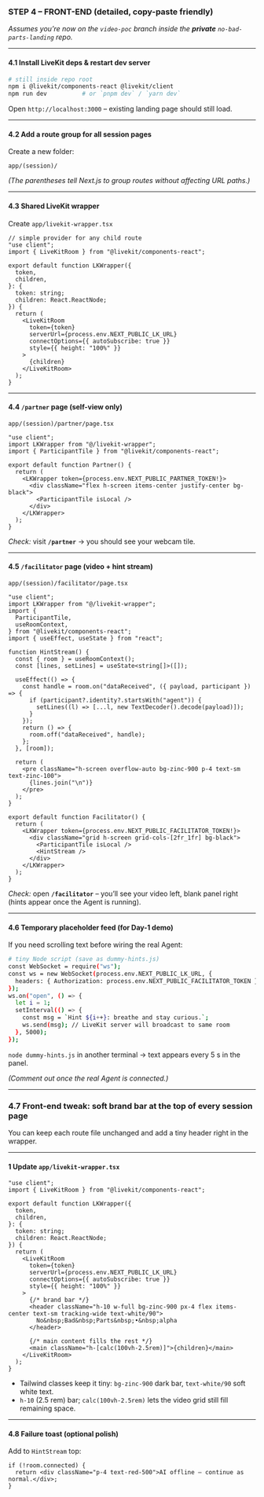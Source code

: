 ### STEP 4 – FRONT-END (detailed, copy-paste friendly)

_Assumes you’re now on the `video-poc` branch inside the **private** `no-bad-parts-landing` repo._

---

#### 4.1 Install LiveKit deps & restart dev server

```bash
# still inside repo root
npm i @livekit/components-react @livekit/client
npm run dev          # or `pnpm dev` / `yarn dev`
```

Open `http://localhost:3000` – existing landing page should still load.

---

#### 4.2 Add a **route group** for all session pages

Create a new folder:

```
app/(session)/
```

_(The parentheses tell Next.js to group routes without affecting URL paths.)_

---

#### 4.3 Shared LiveKit wrapper

Create `app/livekit-wrapper.tsx`

```tsx
// simple provider for any child route
"use client";
import { LiveKitRoom } from "@livekit/components-react";

export default function LKWrapper({
  token,
  children,
}: {
  token: string;
  children: React.ReactNode;
}) {
  return (
    <LiveKitRoom
      token={token}
      serverUrl={process.env.NEXT_PUBLIC_LK_URL}
      connectOptions={{ autoSubscribe: true }}
      style={{ height: "100%" }}
    >
      {children}
    </LiveKitRoom>
  );
}
```

---

#### 4.4 `/partner` page (self-view only)

`app/(session)/partner/page.tsx`

```tsx
"use client";
import LKWrapper from "@/livekit-wrapper";
import { ParticipantTile } from "@livekit/components-react";

export default function Partner() {
  return (
    <LKWrapper token={process.env.NEXT_PUBLIC_PARTNER_TOKEN!}>
      <div className="flex h-screen items-center justify-center bg-black">
        <ParticipantTile isLocal />
      </div>
    </LKWrapper>
  );
}
```

_Check:_ visit **`/partner`** → you should see your webcam tile.

---

#### 4.5 `/facilitator` page (video + hint stream)

`app/(session)/facilitator/page.tsx`

```tsx
"use client";
import LKWrapper from "@/livekit-wrapper";
import {
  ParticipantTile,
  useRoomContext,
} from "@livekit/components-react";
import { useEffect, useState } from "react";

function HintStream() {
  const { room } = useRoomContext();
  const [lines, setLines] = useState<string[]>([]);

  useEffect(() => {
    const handle = room.on("dataReceived", ({ payload, participant }) => {
      if (participant?.identity?.startsWith("agent")) {
        setLines((l) => [...l, new TextDecoder().decode(payload)]);
      }
    });
    return () => {
      room.off("dataReceived", handle);
    };
  }, [room]);

  return (
    <pre className="h-screen overflow-auto bg-zinc-900 p-4 text-sm text-zinc-100">
      {lines.join("\n")}
    </pre>
  );
}

export default function Facilitator() {
  return (
    <LKWrapper token={process.env.NEXT_PUBLIC_FACILITATOR_TOKEN!}>
      <div className="grid h-screen grid-cols-[2fr_1fr] bg-black">
        <ParticipantTile isLocal />
        <HintStream />
      </div>
    </LKWrapper>
  );
}
```

_Check:_ open **`/facilitator`** – you’ll see your video left, blank panel right (hints appear once the Agent is running).

---

#### 4.6 Temporary placeholder feed (for Day-1 demo)

If you need scrolling text before wiring the real Agent:

```bash
# tiny Node script (save as dummy-hints.js)
const WebSocket = require("ws");
const ws = new WebSocket(process.env.NEXT_PUBLIC_LK_URL, {
  headers: { Authorization: process.env.NEXT_PUBLIC_FACILITATOR_TOKEN },
});
ws.on("open", () => {
  let i = 1;
  setInterval(() => {
    const msg = `Hint ${i++}: breathe and stay curious.`;
    ws.send(msg); // LiveKit server will broadcast to same room
  }, 5000);
});
```

`node dummy-hints.js` in another terminal → text appears every 5 s in the panel.

_(Comment out once the real Agent is connected.)_


---
### 4.7 Front-end tweak: **soft brand bar** at the top of every session page

You can keep each route file unchanged and add a tiny header right in the wrapper.

---

#### 1 Update `app/livekit-wrapper.tsx`

```tsx
"use client";
import { LiveKitRoom } from "@livekit/components-react";

export default function LKWrapper({
  token,
  children,
}: {
  token: string;
  children: React.ReactNode;
}) {
  return (
    <LiveKitRoom
      token={token}
      serverUrl={process.env.NEXT_PUBLIC_LK_URL}
      connectOptions={{ autoSubscribe: true }}
      style={{ height: "100%" }}
    >
      {/* brand bar */}
      <header className="h-10 w-full bg-zinc-900 px-4 flex items-center text-sm tracking-wide text-white/90">
        No&nbsp;Bad&nbsp;Parts&nbsp;•&nbsp;alpha
      </header>

      {/* main content fills the rest */}
      <main className="h-[calc(100vh-2.5rem)]">{children}</main>
    </LiveKitRoom>
  );
}
```

- Tailwind classes keep it tiny: `bg-zinc-900` dark bar, `text-white/90` soft white text.
- `h-10` (2.5 rem) bar; `calc(100vh-2.5rem)` lets the video grid still fill remaining space.


---

#### 4.8 Failure toast (optional polish)

Add to `HintStream` top:

```tsx
if (!room.connected) {
  return <div className="p-4 text-red-500">AI offline — continue as normal.</div>;
}
```

